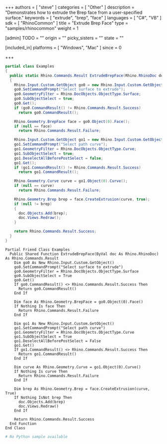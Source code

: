 +++
authors = [ "steve" ]
categories = [ "Other" ]
description = "Demonstrates how to extrude the Brep face from a user-specified surface."
keywords = [ "extrude", "brep", "face" ]
languages = [ "C#", "VB" ]
sdk = [ "RhinoCommon" ]
title = "Extrude Brep Face"
type = "samples/rhinocommon"
weight = 1

[admin]
TODO = ""
origin = ""
picky_sisters = ""
state = ""

[included_in]
platforms = [ "Windows", "Mac" ]
since = 0

+++

<div class="codetab-content" id="cs">

```cs
partial class Examples
{
  public static Rhino.Commands.Result ExtrudeBrepFace(Rhino.RhinoDoc doc)
  {
    Rhino.Input.Custom.GetObject go0 = new Rhino.Input.Custom.GetObject();
    go0.SetCommandPrompt("Select surface to extrude");
    go0.GeometryFilter = Rhino.DocObjects.ObjectType.Surface;
    go0.SubObjectSelect = true;
    go0.Get();
    if (go0.CommandResult() != Rhino.Commands.Result.Success)
      return go0.CommandResult();

    Rhino.Geometry.BrepFace face = go0.Object(0).Face();
    if (null == face)
      return Rhino.Commands.Result.Failure;

    Rhino.Input.Custom.GetObject go1 = new Rhino.Input.Custom.GetObject();
    go1.SetCommandPrompt("Select path curve");
    go1.GeometryFilter = Rhino.DocObjects.ObjectType.Curve;
    go1.SubObjectSelect = true;
    go1.DeselectAllBeforePostSelect = false;
    go1.Get();
    if (go1.CommandResult() != Rhino.Commands.Result.Success)
      return go1.CommandResult();

    Rhino.Geometry.Curve curve = go1.Object(0).Curve();
    if (null == curve)
      return Rhino.Commands.Result.Failure;

    Rhino.Geometry.Brep brep = face.CreateExtrusion(curve, true);
    if (null != brep)
    {
      doc.Objects.Add(brep);
      doc.Views.Redraw();
    }

    return Rhino.Commands.Result.Success;
  }
}
```

</div>


<div class="codetab-content" id="vb">

```vbnet
Partial Friend Class Examples
  Public Shared Function ExtrudeBrepFace(ByVal doc As Rhino.RhinoDoc) As Rhino.Commands.Result
	Dim go0 As New Rhino.Input.Custom.GetObject()
	go0.SetCommandPrompt("Select surface to extrude")
	go0.GeometryFilter = Rhino.DocObjects.ObjectType.Surface
	go0.SubObjectSelect = True
	go0.Get()
	If go0.CommandResult() <> Rhino.Commands.Result.Success Then
	  Return go0.CommandResult()
	End If

	Dim face As Rhino.Geometry.BrepFace = go0.Object(0).Face()
	If Nothing Is face Then
	  Return Rhino.Commands.Result.Failure
	End If

	Dim go1 As New Rhino.Input.Custom.GetObject()
	go1.SetCommandPrompt("Select path curve")
	go1.GeometryFilter = Rhino.DocObjects.ObjectType.Curve
	go1.SubObjectSelect = True
	go1.DeselectAllBeforePostSelect = False
	go1.Get()
	If go1.CommandResult() <> Rhino.Commands.Result.Success Then
	  Return go1.CommandResult()
	End If

	Dim curve As Rhino.Geometry.Curve = go1.Object(0).Curve()
	If Nothing Is curve Then
	  Return Rhino.Commands.Result.Failure
	End If

	Dim brep As Rhino.Geometry.Brep = face.CreateExtrusion(curve, True)
	If Nothing IsNot brep Then
	  doc.Objects.Add(brep)
	  doc.Views.Redraw()
	End If

	Return Rhino.Commands.Result.Success
  End Function
End Class
```

</div>


<div class="codetab-content" id="py">

```python
# No Python sample available
```

</div>
